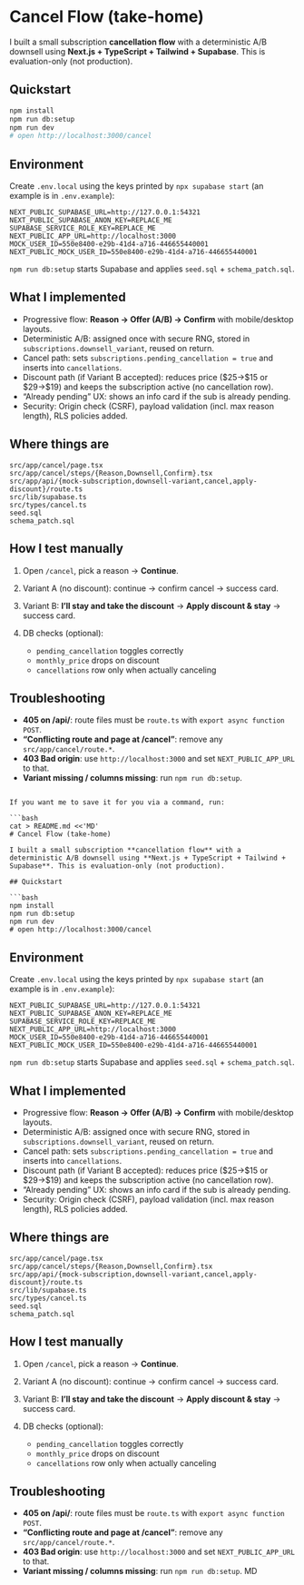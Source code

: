
# Cancel Flow (take-home)

I built a small subscription **cancellation flow** with a deterministic A/B downsell using **Next.js + TypeScript + Tailwind + Supabase**. This is evaluation-only (not production).

## Quickstart

```bash
npm install
npm run db:setup
npm run dev
# open http://localhost:3000/cancel
````

## Environment

Create `.env.local` using the keys printed by `npx supabase start` (an example is in `.env.example`):

```
NEXT_PUBLIC_SUPABASE_URL=http://127.0.0.1:54321
NEXT_PUBLIC_SUPABASE_ANON_KEY=REPLACE_ME
SUPABASE_SERVICE_ROLE_KEY=REPLACE_ME
NEXT_PUBLIC_APP_URL=http://localhost:3000
MOCK_USER_ID=550e8400-e29b-41d4-a716-446655440001
NEXT_PUBLIC_MOCK_USER_ID=550e8400-e29b-41d4-a716-446655440001
```

`npm run db:setup` starts Supabase and applies `seed.sql` + `schema_patch.sql`.

## What I implemented

* Progressive flow: **Reason → Offer (A/B) → Confirm** with mobile/desktop layouts.
* Deterministic A/B: assigned once with secure RNG, stored in `subscriptions.downsell_variant`, reused on return.
* Cancel path: sets `subscriptions.pending_cancellation = true` and inserts into `cancellations`.
* Discount path (if Variant B accepted): reduces price (\$25→\$15 or \$29→\$19) and keeps the subscription active (no cancellation row).
* “Already pending” UX: shows an info card if the sub is already pending.
* Security: Origin check (CSRF), payload validation (incl. max reason length), RLS policies added.

## Where things are

```
src/app/cancel/page.tsx
src/app/cancel/steps/{Reason,Downsell,Confirm}.tsx
src/app/api/{mock-subscription,downsell-variant,cancel,apply-discount}/route.ts
src/lib/supabase.ts
src/types/cancel.ts
seed.sql
schema_patch.sql
```

## How I test manually

1. Open `/cancel`, pick a reason → **Continue**.
2. Variant A (no discount): continue → confirm cancel → success card.
3. Variant B: **I’ll stay and take the discount** → **Apply discount & stay** → success card.
4. DB checks (optional):

   * `pending_cancellation` toggles correctly
   * `monthly_price` drops on discount
   * `cancellations` row only when actually canceling

## Troubleshooting

* **405 on /api/**: route files must be `route.ts` with `export async function POST`.
* **“Conflicting route and page at /cancel”**: remove any `src/app/cancel/route.*`.
* **403 Bad origin**: use `http://localhost:3000` and set `NEXT_PUBLIC_APP_URL` to that.
* **Variant missing / columns missing**: run `npm run db:setup`.

````

If you want me to save it for you via a command, run:

```bash
cat > README.md <<'MD'
# Cancel Flow (take-home)

I built a small subscription **cancellation flow** with a deterministic A/B downsell using **Next.js + TypeScript + Tailwind + Supabase**. This is evaluation-only (not production).

## Quickstart

```bash
npm install
npm run db:setup
npm run dev
# open http://localhost:3000/cancel
````

## Environment

Create `.env.local` using the keys printed by `npx supabase start` (an example is in `.env.example`):

```
NEXT_PUBLIC_SUPABASE_URL=http://127.0.0.1:54321
NEXT_PUBLIC_SUPABASE_ANON_KEY=REPLACE_ME
SUPABASE_SERVICE_ROLE_KEY=REPLACE_ME
NEXT_PUBLIC_APP_URL=http://localhost:3000
MOCK_USER_ID=550e8400-e29b-41d4-a716-446655440001
NEXT_PUBLIC_MOCK_USER_ID=550e8400-e29b-41d4-a716-446655440001
```

`npm run db:setup` starts Supabase and applies `seed.sql` + `schema_patch.sql`.

## What I implemented

* Progressive flow: **Reason → Offer (A/B) → Confirm** with mobile/desktop layouts.
* Deterministic A/B: assigned once with secure RNG, stored in `subscriptions.downsell_variant`, reused on return.
* Cancel path: sets `subscriptions.pending_cancellation = true` and inserts into `cancellations`.
* Discount path (if Variant B accepted): reduces price (\$25→\$15 or \$29→\$19) and keeps the subscription active (no cancellation row).
* “Already pending” UX: shows an info card if the sub is already pending.
* Security: Origin check (CSRF), payload validation (incl. max reason length), RLS policies added.

## Where things are

```
src/app/cancel/page.tsx
src/app/cancel/steps/{Reason,Downsell,Confirm}.tsx
src/app/api/{mock-subscription,downsell-variant,cancel,apply-discount}/route.ts
src/lib/supabase.ts
src/types/cancel.ts
seed.sql
schema_patch.sql
```

## How I test manually

1. Open `/cancel`, pick a reason → **Continue**.
2. Variant A (no discount): continue → confirm cancel → success card.
3. Variant B: **I’ll stay and take the discount** → **Apply discount & stay** → success card.
4. DB checks (optional):

   * `pending_cancellation` toggles correctly
   * `monthly_price` drops on discount
   * `cancellations` row only when actually canceling

## Troubleshooting

* **405 on /api/**: route files must be `route.ts` with `export async function POST`.
* **“Conflicting route and page at /cancel”**: remove any `src/app/cancel/route.*`.
* **403 Bad origin**: use `http://localhost:3000` and set `NEXT_PUBLIC_APP_URL` to that.
* **Variant missing / columns missing**: run `npm run db:setup`.
  MD


